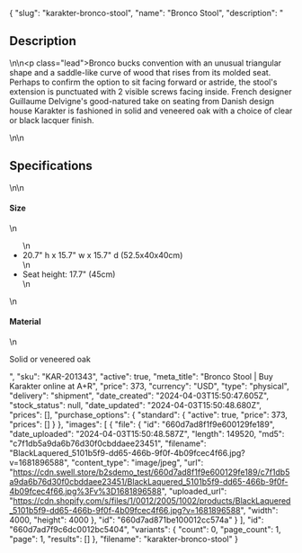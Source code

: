 {
  "slug": "karakter-bronco-stool",
  "name": "Bronco Stool",
  "description": "<h2>Description</h2>\n<!-- split -->\n<p class=\"lead\">Bronco bucks convention with an unusual triangular shape and a saddle-like curve of wood that rises from its molded seat. Perhaps to confirm the option to sit facing forward or astride, the stool's extension is punctuated with 2 visible screws facing inside. French designer Guillaume Delvigne's good-natured take on seating from Danish design house Karakter is fashioned in solid and veneered oak with a choice of clear or black lacquer finish.</p>\n<!-- split -->\n<h2>Specifications</h2>\n<!-- split -->\n<h4>Size</h4>\n<ul>\n<li>20.7\" h x 15.7\" w x 15.7\" d (52.5x40x40cm)</li>\n<li>Seat height: 17.7\" (45cm)</li>\n</ul>\n<h4>Material</h4>\n<p>Solid or veneered oak</p>",
  "sku": "KAR-201343",
  "active": true,
  "meta_title": "Bronco Stool | Buy Karakter online at A+R",
  "price": 373,
  "currency": "USD",
  "type": "physical",
  "delivery": "shipment",
  "date_created": "2024-04-03T15:50:47.605Z",
  "stock_status": null,
  "date_updated": "2024-04-03T15:50:48.680Z",
  "prices": [],
  "purchase_options": {
    "standard": {
      "active": true,
      "price": 373,
      "prices": []
    }
  },
  "images": [
    {
      "file": {
        "id": "660d7ad8f1f9e600129fe189",
        "date_uploaded": "2024-04-03T15:50:48.587Z",
        "length": 149520,
        "md5": "c7f1db5a9da6b76d30f0cbddaee23451",
        "filename": "BlackLaquered_5101b5f9-dd65-466b-9f0f-4b09fcec4f66.jpg?v=1681896588",
        "content_type": "image/jpeg",
        "url": "https://cdn.swell.store/b2sdemo_test/660d7ad8f1f9e600129fe189/c7f1db5a9da6b76d30f0cbddaee23451/BlackLaquered_5101b5f9-dd65-466b-9f0f-4b09fcec4f66.jpg%3Fv%3D1681896588",
        "uploaded_url": "https://cdn.shopify.com/s/files/1/0012/2005/1002/products/BlackLaquered_5101b5f9-dd65-466b-9f0f-4b09fcec4f66.jpg?v=1681896588",
        "width": 4000,
        "height": 4000
      },
      "id": "660d7ad871be100012cc574a"
    }
  ],
  "id": "660d7ad7f9c6dc0012bc5404",
  "variants": {
    "count": 0,
    "page_count": 1,
    "page": 1,
    "results": []
  },
  "filename": "karakter-bronco-stool"
}